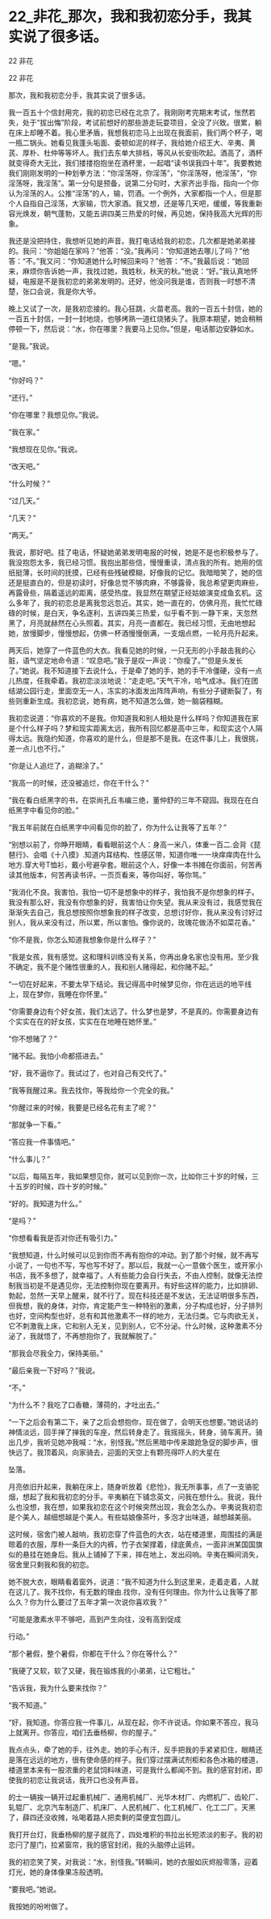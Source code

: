 # 22_非花_那次，我和我初恋分手，我其实说了很多话。

22 非花

22 非花

那次，我和我初恋分手，我其实说了很多话。

我一百五十个信封用完，我的初恋已经在北京了。我刚刚考完期末考试，怅然若失，处于“拔出悔”阶段，考试前想好的那些游走玩耍项目，全没了兴致。很累，躺在床上却睡不着。我心里矛盾，我想我初恋马上出现在我面前，我们两个杯子，喝一瓶二锅头。她看见我蓬头垢面、委顿如泥的样子，我给她介绍王大、辛夷、黄芪、厚朴、杜仲等等坏人。我们去东单大排档，等风从长安街吹起。酒高了，酒杯就变得奇大无比，我们搂搂抱抱坐在酒杯里，一起唱“读书误我四十年”。我要教她我们刚刚发明的一种划拳方法：“你淫荡呀，你淫荡”，“你淫荡呀，他淫荡”，“你淫荡呀，我淫荡”。第一分句是预备，说第二分句时，大家齐出手指，指向一个你认为淫荡的人。公推“淫荡”的人，输，罚酒。一个例外，大家都指一个人，但是那个人自指自己淫荡，大家输，罚大家酒。我又想，还是等几天吧，缓缓，等我重新容光焕发，朝气蓬勃，又能五讲四美三热爱的时候，再见她，保持我高大光辉的形象。

我还是没把持住，我想听见她的声音。我打电话给我的初恋，几次都是她弟弟接的。我问：“你姐姐在家吗？”他答：“没。”我再问：“你知道她去哪儿了吗？”他答：“不。”我又问：“你知道她什么时候回来吗？”他答：“不。”我最后说：“她回来，麻烦你告诉她一声，我找过她，我姓秋，秋天的秋。”他说：“好。”我认真地怀疑，电报是不是我初恋的弟弟发明的。还好，他没问我是谁，否则我一时想不清楚，张口会说，我是你大爷。

晚上又试了一次，是我初恋接的。我心狂跳，火苗老高。我的一百五十封信，她的一百五十封信，一封一封地烧，也够烤熟一道红烧猪头了。我原本期望，她会稍稍停顿一下，然后说：“水，你在哪里？我要马上见你。”但是，电话那边安静如水。

“是我。”我说。

“嗯。”

“你好吗？”

“还行。”

“你在哪里？我想见你。”我说。

“我在家。”

“我想现在见你。”我说。

“改天吧。”

“什么时候？”

“过几天。”

“几天？”

“两天。”

我说，那好吧。挂了电话，怀疑她弟弟发明电报的时候，她是不是也积极参与了。我没抱怨太多，我已经习惯。我抱出那些信，慢慢重读，清点我的所有。她用的信纸挺薄，长时间的抚摸，已经有些残破模糊，好像我的记忆。我暗暗笑了，她的信还是挺直白的，但是初读时，好像总觉不够肉麻，不够露骨，我总希望更肉麻些，再露骨些，隔着遥远的距离，感受热度。我显然在期望正经姑娘演变成鱼玄机。这么多年了，我的初恋总是离我忽远忽近。其实，她一直在的，仿佛月亮，我忙忙碌碌的时候，是白天，争名逐利，五讲四美三热爱，似乎看不到.一静下来，天忽然黑了，月亮就赫然在心头照着。其实，月亮一直都在。我已经习惯，无由地想起她，放慢脚步，慢慢想起，仿佛一杯酒慢慢倒满，一支烟点燃，一轮月亮升起来。

两天后，她穿了一件蓝色的大衣。我看见她的时候，一只无形的小手敲击我的心脏，语气坚定地命令道：“叹息吧。”我于是叹一声说：“你瘦了。”“但是头发长了。”她说。我不知道接下去说什么，于是牵了她的手，她的手干冷僵硬，没有一点儿热度，任我牵着。我初恋淡淡地说：“走走吧。”天气干冷，哈气成冰。我们在团结湖公园行走，里面空无一人，冻实的冰面发出阵阵声响，有些分子键断裂了，有些则重新生成。我初恋说，她有病，她不知道怎么做，她一脑袋糨糊。

我初恋说道：“你喜欢的不是我。你知道我和别人相处是什么样吗？你知道我在家是个什么样子吗？梦和现实距离太远，我所有回忆都是高中三年，和现实这个人隔得太远。我隐约知道，你喜欢的是什么，但是那不是我。在这件事儿上，我很挑，差一点儿也不行。”

“你是让人追烂了，追糊涂了。”

“我高一的时候，还没被追烂，你在干什么？”

“我在看白纸黑字的书，在崇尚孔丘韦编三绝，董仲舒的三年不窥园。我现在在白纸黑字中看见你的脸。”

“我五年前就在白纸黑字中间看见你的脸了，你为什么让我等了五年？”

“别想以前了，你睁开眼睛，看看眼前这个人：身高一米八，体重一百二.会背《琵琶行》、会唱《十八摸》.知道内耳结构、性感区带，知道你唯一一块痒痒肉在什么地方.穿大号T恤衫，戴小号避孕套。眼前这个人，好像一本书摊在你面前，何苦再读其他版本，何苦再读书评。一页页看来，等你叫好，等你骂。”

“我消化不良。我害怕，我怕一切不是想象中的样子，我怕我不是你想象的样子。我没有那么好，我没有你想象的好，我害怕让你失望。我从来没有过，我感觉我在渐渐失去自己，我总想按照你想象我的样子改变，总想讨好你，我从来没有讨好过别人，我从来没有过，所以累，所以害怕。像你说的，玫瑰花做汤不如菜花香。”

“你不是我，你怎么知道我想象你是什么样子？”

“我是女孩，我有感觉。这和理科训练没有关系，你再出身名家也没有用。至少我不确定，我不是个赌性很重的人，我和别人赌得起，和你赌不起。”

“一切在好起来，不要太早下结论。我记得高中时候梦见你，你在远远的地平线上，现在梦你，我睡在你怀里。”

“你需要身边有个好女孩，我们太远了。什么梦也是梦，不是真的。你需要身边有个实实在在的好女孩，实实在在地睡在她怀里。”

“你不想赌了？”

“赌不起。我怕小命都搭进去。”

“好，我不逼你了。我试过了，也对自己有交代了。”

“我等我醒过来。我去找你，等我给你一个完全的我。”

“你醒过来的时候，我要是已经名花有主了呢？”

“那就争一下看。”

“答应我一件事情吧。”

“什么事儿？”

“以后，每隔五年，我如果想见你，就可以见到你一次，比如你三十岁的时候，三十五岁的时候，四十岁的时候。”

“好的。我知道为什么。”

“是吗？”

“你想看看我是否对你还有吸引力。”

“我想知道，什么时候可以见到你而不再有抱你的冲动。到了那个时候，就不再写小说了，一句也不写，写也写不好了。那以后，我就一心一意做个医生，或开家小书店，我不多想了，就幸福了。人有些能力会自行失去，不由人控制，就像无法控制我当初是不是遇见你，无法控制你现在要离开。有好些这样的能力，比如排卵、勃起，忽然一天早上醒来，就不行了。现在科技还是不发达，无法证明很多东西，但我想，我的身体，对你，肯定能产生一种特别的激素，分子构成也好，分子排列也好，空间构型也好，总有和其他激素不一样的地方，无法归类。它与肉欲无关，它不刺激我上床，它和别人无关，见到别人，它不分泌。什么时候，这种激素不分泌了，我就悟了，不再想抱你了，我就解脱了。”

“那我会尽我全力，保持美丽。”

“最后亲我一下好吗？”我说。

“不。”

“为什么不？我吃了口香糖，薄荷的，才吐出去。”

“一下之后会有第二下，亲了之后会想抱你，现在做了，会明天也想要。”她说话的神情淡远，回手掸了掸我的车座，然后转身走了。我摇摇头，转身，骑车离开。骑出几步，我听见她冲我喊：“水，别怪我。”然后黑暗中传来踉跄急促的脚步声，很快远了。我顶着风，向家骑去，迎面的天空上有颗亮得吓人的大星在

坠落。

月亮依旧升起来，我躺在床上，随身听放着《悲怆》，我无所事事，点了一支骆驼烟，想起了我和我初恋的分手。辛夷躺在下铺念英文，问我在想什么。我说，我什么也没想，我在想，如果我初恋在这个时候突然出现，我会怎么办。辛夷说我初恋是个美人，越细想越是个美人。有些姑娘像茶叶，多泡才出味道，越想越美丽。

这时候，宿舍门被人敲响，我初恋穿了件蓝色的大衣，站在楼道里，周围挂的满是晾着的衣服，厚朴一条巨大的内裤，竹子衣架撑着，绿底黄点，一面非洲某国国旗似的悬挂在她身后。我从上铺掉了下来，摔在地上，发出闷响。辛夷在瞬间消失，宿舍里只剩我和我的初恋。

她不脱大衣，眼睛看着窗外，说道：“我不知道为什么到这里来，走着走着，人就在这儿了。我不找你，有无数的理由.找你，没有任何理由。你为什么让我等了那么久？你为什么要过了五年才第一次说你喜欢我？”

“可能是激素水平不够吧，高到产生向往，没有高到促成

行动。”

“那个暑假，整个暑假，你都在干什么？你在等什么？”

“我硬了又软，软了又硬，我在锻炼我的小弟弟，让它粗壮。”

“告诉我，我为什么要来找你？”

“我不知道。”

“好，我知道。你答应我一件事儿，从现在起，你不许说话。你如果不答应，我马上就离开。你答应，咱们去垂杨柳，你的屋子。”

我点点头，牵了她的手，往外走。她的手心有汗，反手把我的手紧紧扣住，眼睛还是落在远远的地方，很有使命感的样子。我们穿过摆满试剂柜和各色冰箱的楼道，楼道里本来有一股浓重的老鼠饲料味道，可是我什么都闻不到。我的感官封闭，即使我的初恋让我说话，我开口也没有声音。

的士一辆挨一辆开过起重机械厂、通用机械厂、光华木材厂、内燃机厂、齿轮厂、轧辊厂、北京汽车制造厂、机床厂、人民机械厂、化工机械厂、化工二厂。天黑了，薛四还没收摊，吆喝着路人把卖剩的菜便宜包圆儿。

我打开台灯，我垂杨柳的屋子就亮了，四处堆积的书拉出长短浓淡的影子。我的初恋闩了屋门，拉紧窗帘，我的感官封闭，我的头脑停止运转。

我的初恋笑了笑，对我说：“水，别怪我。”转瞬间，她的衣服如灰烬般零落，迎着灯光，她的身体像果冻般透明。

“要我吧。”她说。

我按她的吩咐做了。